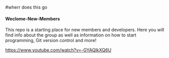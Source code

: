 #wherr does this go


#### Weclome-New-Members
This repo is a starting place for new members and developers. Here you will find info about the group as well as information on how to start programming, Git version control and more!




https://www.youtube.com/watch?v=-GYAQlkXQ6U
